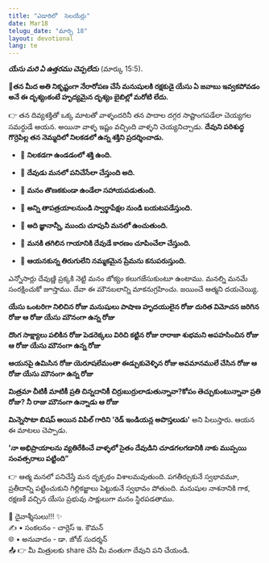 ```yaml
---
title: "ఎడారిలో  సెలయేర్లు"
date: Mar18
telugu_date: "మార్చి 18"
layout: devotional
lang: te
---
```


***యేసు మరి ఏ ఉత్తరము చెప్పలేదు*** (మార్కు 15:5).

**📖తన మీద అతి నికృష్టంగా నేరారోపణ చేసే మనుషులకి రక్షకుడై యేసు ఏ జవాబు ఇవ్వకపోవడం అనే ఈ దృశ్యంకంటే హృద్యమైన దృశ్యం బైబిల్లో మరోటి లేదు.**

👉 తన దివ్యశక్తితో ఒక్క మాటతో వాళ్ళందరినీ తన పాదాల దగ్గర సాష్టాంగపడేలా చెయ్యగల సమర్ధుడే ఆయన. అయినా వాళ్ళ ఇష్టం వచ్చింది వాళ్ళని చెయ్యనిచ్చాడు. **దేవుని పరిశుద్ధ గొర్రెపిల్ల తన నెమ్మదిలో నిలకడలో ఉన్న శక్తిని ప్రదర్శించాడు.**

- 🔹 **నిలకడగా ఉండడంలో శక్తి ఉంది.**

- 🔹 **దేవుడు మనలో పనిచేసేలా చేస్తుంది అది.**

- 🔹 **మనం తొణకకుండా ఉండేలా సహాయపడుతుంది.**

- 🔹 **అన్ని తాపత్రయాలనుండి స్వార్థాపేక్షల నుండి బయటపడేస్తుంది.**

- 🔹 **అది జ్ఞానాన్నీ, ముందు చూపునీ మనలో ఉంచుతుంది.**

- 🔹 **మనకి తగిలిన గాయానికి దేవుడే కారణం చూపించేలా చేస్తుంది.**

- 🔹 **ఆయనకున్న తిరుగులేని నమ్మకమైన ప్రేమను కనుపరుస్తుంది.**

ఎన్నోసార్లు దేవుణ్ణి ప్రక్కకి నెట్టి మనం జోక్యం కలుగజేసుకుంటూ ఉంటాము. మనల్ని మనమే సంరక్షించుకో జూస్తాము. దేవా ఈ మౌనబలాన్ని మాకనుగ్రహించు. జయించే ఆత్మని దయచెయ్యి. 

**యేసు ఒంటరిగా నిలిచిన రోజు మనుషులు పాషాణ హృదయులైన రోజు దురిత విమోచన జరిగిన రోజు ఆ రోజు యేసు మౌనంగా ఉన్న రోజు**

**దొంగ సాక్ష్యాలు పలికిన రోజు పెడరెక్కలు విరిచి కట్టిన రోజు రారాజా శుభమని అపహసించిన రోజు ఆ రోజు యేసు మౌనంగా ఉన్న రోజు**

**ఆయనపై ఉమిసిన రోజు యెరూషలేమంతా ఈడ్చుకువెళ్ళిన రోజు అవమానములే చేసిన రోజు ఆ రోజు యేసు మౌనంగా ఉన్న రోజు**

**మిత్రమా చీటికీ మాటికీ ప్రతి చిన్నదానికీ చిర్రుబుర్రులాడుతున్నావా?కోపం తెచ్చుకుంటున్నావా ప్రతి రోజు? నీ రాజు మౌనంగా ఉన్నాడు ఆ రోజు**

**మిన్నెసొటా బిషప్ అయిన విపిల్ గారిని 'రెడ్ ఇండియన్ల అపొస్తలుడు'** అని పిలుస్తారు. ఆయన ఈ మాటలు చెప్పాడు.

 **'నా అభిప్రాయాలను వ్యతిరేకించే వాళ్ళలో సైతం దేవుడిని చూడగలగడానికి నాకు ముప్పయి సంవత్సరాలు పట్టింది”**

👉 ఆత్మ మనలో పనిచేస్తే మన దృక్పథం విశాలమవుతుంది. పగతీర్చుకునే స్వభావమూ, ప్రతీదాన్ని పట్టించుకుని గిల్లికజ్జాలు పెట్టుకునే స్వభావం పోతుంది. మనుషుల నాశనానికి గాక, రక్షణకే వచ్చిన యేసు ప్రభువు సాక్షులుగా మనం స్థిరపడతాము.


<div class="blessing">🙏 <span class="bless-text">దైవాశ్శీసులు!!!</span> ✨</div>

<div class="credit">✍️ <span class="credit-text">▪ సంకలనం - చార్లెస్ ఇ. కౌమన్</span></div>
<div class="credit">🌐 <span class="credit-text">▪ అనువాదం - డా. జోబ్ సుదర్శన్</span></div>


<div class="share">📤 👉 <span class="share-text">మీ మిత్రులకు share చేసి మీ వంతుగా దేవుని పని చేయండి.</span></div>
